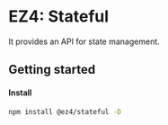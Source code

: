 # EZ4: Stateful

It provides an API for state management.

## Getting started

#### Install

```sh
npm install @ez4/stateful -D
```
